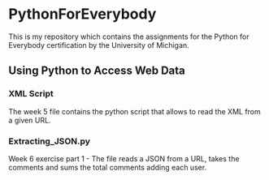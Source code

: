 # PythonForEverybody
This is my repository which contains the assignments for the Python for Everybody certification by the University of Michigan.

## Using Python to Access Web Data

### XML Script
The week 5 file contains the python script that allows to read the XML from a given URL.

### Extracting_JSON.py
Week 6 exercise part 1 - The file reads a JSON from a URL, takes the comments and sums the total comments adding each user.
